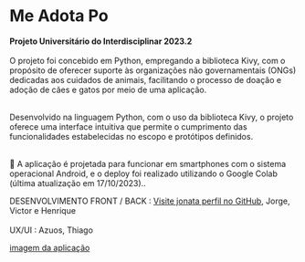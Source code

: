 # Me Adota Po </br>
<b>Projeto Universitário do Interdisciplinar 2023.2 </b></br></br>
O projeto foi concebido em Python, empregando a biblioteca Kivy, com o propósito de oferecer suporte às organizações não governamentais (ONGs) dedicadas aos cuidados de animais, facilitando o processo de doação e adoção de cães e gatos por meio de uma aplicação.</br></br>

Desenvolvido na linguagem Python, com o uso da biblioteca Kivy, o projeto oferece uma interface intuitiva que permite o cumprimento das funcionalidades estabelecidas no escopo e protótipos definidos.</br></br>

📱 A aplicação é projetada para funcionar em smartphones com o sistema operacional Android, e o deploy foi realizado utilizando o Google Colab (última atualização em 17/10/2023)..

DESENVOLVIMENTO FRONT / BACK : [Visite jonata perfil no GitHub](https://github.com/JonaThFelix), Jorge, Victor e Henrique </br></br>
UX/UI : Azuos, Thiago


[imagem da aplicação](IMG%20aplicação.jpeg)



